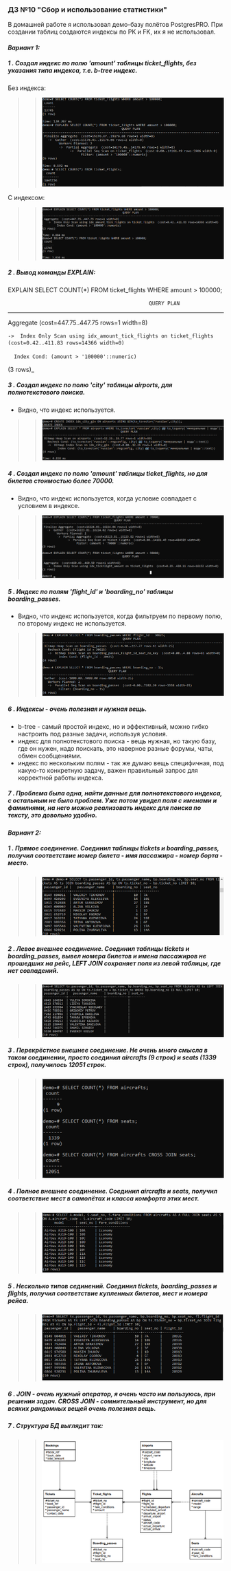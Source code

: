 ### ДЗ №10 "Сбор и использование статистики"
В домашней работе я использовал демо-базу полётов PostgresPRO. При создании таблиц создаются индексы по PK и FK, их я не использовал.

#### _Вариант 1:_ 
##### 1 . Создал индекс по полю 'amount' таблицы ticket_flights, без указания типа индекса, т.е. b-tree индекс.

Без индекса:

>> ![alt tag](https://github.com/vinogradishev/vinogradishev/blob/255d61a07c9ad4847e95ff2040ff71e928bd2c7f/amount_wo_ind.png)

С индексом:

>> ![alt tag](https://github.com/vinogradishev/vinogradishev/blob/255d61a07c9ad4847e95ff2040ff71e928bd2c7f/amount_w_ind.png)

##### 2 . Вывод команды EXPLAIN:

EXPLAIN SELECT COUNT(*) FROM ticket_flights WHERE amount > 100000;
                                                  
                                                  QUERY PLAN
---------------------------------------------------------------------------------------------------------------
Aggregate  (cost=447.75..447.75 rows=1 width=8)

    ->  Index Only Scan using idx_amount_tick_flights on ticket_flights  (cost=0.42..411.83 rows=14366 width=0)

      Index Cond: (amount > '100000'::numeric)

(3 rows)_

##### 3 . Создал индекс по полю 'city' таблицы airports, для полнотекстового поиска.
- Видно, что индекс используется. 
>> ![alt tag](https://github.com/vinogradishev/vinogradishev/blob/255d61a07c9ad4847e95ff2040ff71e928bd2c7f/text_idx.png)

##### 4 . Создал индекс по полю 'amount' таблицы ticket_flights, но для билетов стоимостью более 70000.
- Видно, что индекс используется, когда условие совпадает с условием в индексе. 
>> ![alt tag](https://github.com/vinogradishev/vinogradishev/blob/255d61a07c9ad4847e95ff2040ff71e928bd2c7f/wherecond.png)

##### 5 . Индекс по полям 'flight_id' и 'boarding_no' таблицы boarding_passes.
- Видно, что индекс используется, когда фильтруем по первому полю, по второму индекс не используется. 
>> ![alt tag](https://github.com/vinogradishev/vinogradishev/blob/255d61a07c9ad4847e95ff2040ff71e928bd2c7f/two_poles.png)

##### 6 . Индексы - очень полезная и нужная вещь.
- b-tree - самый простой индекс, но и эффективный, можно гибко настроить под разные задачи, используя условия.
- индекс для полнотекстового поиска - вещь нужная, но такую базу, где он нужен, надо поискать, это наверное разные форумы, чаты, обмен сообщениями.
- индекс по нескольким полям - так же думаю вещь специфичная, под какую-то конкретную задачу, важен правильный запрос для корректной работы индекса.

##### 7 . Проблема была одна, найти данные для полнотекстового индекса, с остальным не было проблем. Уже потом увидел поля с именами и фамилиями, на него можно реализовать индекс для поиска по тексту, это довольно удобно.

#### _Вариант 2:_ 
##### 1 . Прямое соединение. Соединил таблицы tickets и boarding_passes, получил соответствие номер билета - имя пассажира - номер борта - место.
>> ![alt tag](https://github.com/vinogradishev/vinogradishev/blob/779fd7f61a7fb55d80d55a590c32da0427489027/innerjoin.png)

##### 2 . Левое внешнее соединение. Соединил таблицы tickets и boarding_passes, вывел номера билетов и имена пассажиров не прошедших на рейс, LEFT JOIN сохраняет поля из левой таблицы, где нет совпадений.
>> ![alt tag](https://github.com/vinogradishev/vinogradishev/blob/779fd7f61a7fb55d80d55a590c32da0427489027/leftjoin.png)

##### 3 . Перекрёстное внешнее соединение. Не очень много смысла в таком соединении, просто соединил aircrafts (9 строк) и seats (1339 строк), получилось 12051 строк.
>> ![alt tag](https://github.com/vinogradishev/vinogradishev/blob/779fd7f61a7fb55d80d55a590c32da0427489027/crossjoin.png)

##### 4 . Полное внешнее соединение. Cоединил aircrafts и seats, получил соответствие мест в самолётах и класса комфорта этих мест.
>> ![alt tag](https://github.com/vinogradishev/vinogradishev/blob/779fd7f61a7fb55d80d55a590c32da0427489027/fulljoin.png)

##### 5 . Несколько типов сединений. Cоединил tickets, boarding_passes и flights, получил соответствие купленных билетов, мест и номера рейса.
>> ![alt tag](https://github.com/vinogradishev/vinogradishev/blob/779fd7f61a7fb55d80d55a590c32da0427489027/multijoin.png)

##### 6 . JOIN - очень нужный оператор, я очень часто им пользуюсь, при решении задач. CROSS JOIN - сомнительный инструмент, но для всяких рандомных вещей очень полезная вещь.

##### 7 . Структура БД выглядит так:
>> ![alt tag](https://github.com/vinogradishev/vinogradishev/blob/255d61a07c9ad4847e95ff2040ff71e928bd2c7f/structure.png)






